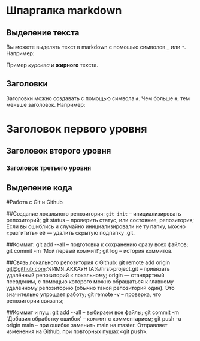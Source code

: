 # Шпаргалка markdown

## Выделение текста

Вы можете выделять текст в markdown с помощью символов `_` или `*`. Например:

Пример _курсива_ и **жирного** текста.

## Заголовки

Заголовки можно создавать с помощью символа `#`. Чем больше `#`, тем меньше заголовок. Например:

# Заголовок первого уровня
## Заголовок второго уровня
### Заголовок третьего уровня

## Выделение кода

#Работа с Git и Github

##Создание локального репозитория:
```git init``` – инициализировать репозиторий;
git status – проверить статус, или состояние, репозитория;
Если вы ошиблись и случайно инициализировали не ту папку, можно «разгитить» её — удалить скрытую подпапку .git.

##Коммит:
git add --all – подготовка к сохранению сразу всех файлов;
git commit -m 'Мой первый коммит!';
git log – история коммитов.

##Связь локального репозитория с Github:
git remote add origin git@github.com:%ИМЯ_АККАУНТА%/first-project.git – привязать удалённый репозиторий к локальному;
origin — стандартный псевдоним, с помощью которого можно обращаться к главному удалённому репозиторию (обычно такой репозиторий один). Это значительно упрощает работу;
git remote -v – проверка, что репозитории связаны;

##Коммит и пуш:
git add --all – выбираем все файлы;
git commit -m 'Добавил обработку ошибок' – коммит с комментарием;
git push -u origin main – при ошибке заменить main на master. Отправляет изменения на Github, при повторных пушах «git push».

